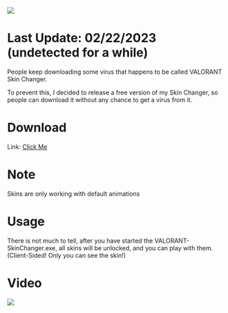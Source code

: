 ![](https://i.imgur.com/A2y8inY.png)

# Last Update: 02/22/2023 (undetected for a while)
People keep downloading some virus that happens to be called VALORANT Skin Changer.

To prevent this, I decided to release a free version of my Skin Changer, so people can download it without any chance to get a virus from it.

# Download
Link: [Click Me](https://github.com/ClearThatsJS)

# Note
Skins are only working with default animations

# Usage

There is not much to tell, after you have started the VALORANT-SkinChanger.exe, all skins will be unlocked, and you can play with them. (Client-Sided! Only you can see the skin!)

# Video
![](https://i.imgur.com/bpEHp1Y.gif)
